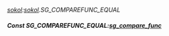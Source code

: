 _[sokol](../../modules/sokol/sokol-module.md):[sokol](../../modules/sokol/sokol-module.md).SG\_COMPAREFUNC\_EQUAL_
##### Const SG\_COMPAREFUNC\_EQUAL:[sg_compare_func](../../modules/sokol/sokol-sg_compare_func.md)
